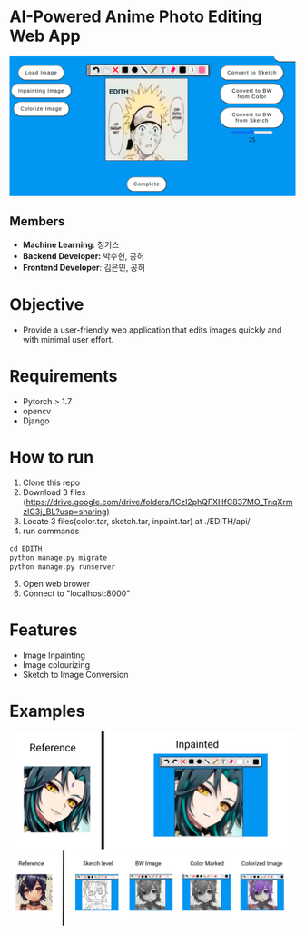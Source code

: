 # AI-Powered Anime Photo Editing Web App

![Untitled](media/EDITH.png)

## Members

- **Machine Learning**: 칭기스
- **Backend Developer:** 박수헌, 공허
- **Frontend Developer**: 김은민, 공허


# Objective

- Provide a user-friendly web application that edits images quickly and with minimal user effort.
# Requirements
- Pytorch > 1.7
- opencv
- Django
# How to run
1. Clone this repo
2. Download 3 files (https://drive.google.com/drive/folders/1CzI2phQFXHfC837MO_TnqXrmzlG3j_BL?usp=sharing)
3. Locate 3 files(color.tar, sketch.tar, inpaint.tar) at ./EDITH/api/
4. run commands
```
cd EDITH
python manage.py migrate
python manage.py runserver
```
5. Open web brower
6. Connect to "localhost:8000"


# Features

- Image Inpainting
- Image colourizing 
- Sketch to Image Conversion

# Examples
![Untitled](media/inp.png)
![Untitled](media/flow.png)
